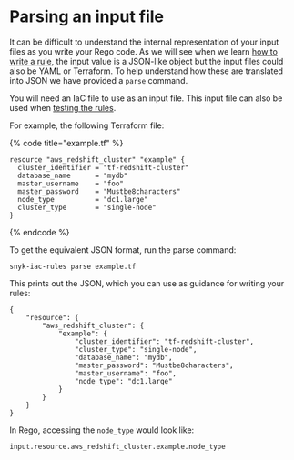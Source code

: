 # Parsing an input file

It can be difficult to understand the internal representation of your input files as you write your Rego code. As we will see when we learn [how to write a rule](writing-a-rule.md),  the input value is a JSON-like object but the input files could also be YAML or Terraform. To help understand how these are translated into JSON we have provided a `parse` command.

You will need an IaC file to use as an input file. This input file can also be used when [testing the rules](testing-a-rule.md).

For example, the following Terraform file:

{% code title="example.tf" %}
```text
resource "aws_redshift_cluster" "example" {
  cluster_identifier = "tf-redshift-cluster"
  database_name      = "mydb"
  master_username    = "foo"
  master_password    = "Mustbe8characters"
  node_type          = "dc1.large"
  cluster_type       = "single-node"
}
```
{% endcode %}

To get the equivalent JSON format, run the parse command:

```text
snyk-iac-rules parse example.tf
```

This prints out the JSON, which you can use as guidance for writing your rules:

```text
{
	"resource": {
		"aws_redshift_cluster": {
			"example": {
				"cluster_identifier": "tf-redshift-cluster",
				"cluster_type": "single-node",
				"database_name": "mydb",
				"master_password": "Mustbe8characters",
				"master_username": "foo",
				"node_type": "dc1.large"
			}
		}
	}
}
```

In Rego, accessing the `node_type` would look like: 

```text
input.resource.aws_redshift_cluster.example.node_type
```

